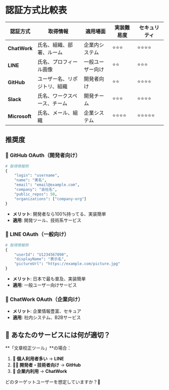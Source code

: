 # 認証方式比較表

| 認証方式 | 取得情報 | 適用場面 | 実装難易度 | セキュリティ |
|---------|----------|----------|------------|-------------|
| **ChatWork** | 氏名、組織、部署、ルーム | 企業内システム | ⭐⭐⭐ | ⭐⭐⭐⭐ |
| **LINE** | 氏名、プロフィール画像 | 一般ユーザー向け | ⭐⭐ | ⭐⭐⭐ |
| **GitHub** | ユーザー名、リポジトリ、組織 | 開発者向け | ⭐⭐ | ⭐⭐⭐⭐ |
| **Slack** | 氏名、ワークスペース、チーム | 開発チーム | ⭐⭐⭐ | ⭐⭐⭐⭐ |
| **Microsoft** | 氏名、メール、組織 | 企業システム | ⭐⭐⭐⭐ | ⭐⭐⭐⭐⭐ |

## 推奨度

### 🥇 **GitHub OAuth（開発者向け）**
```python
# 取得情報例
{
    "login": "username",
    "name": "実名",
    "email": "email@example.com",
    "company": "会社名",
    "public_repos": 50,
    "organizations": ["company-org"]
}
```
- **メリット**: 開発者なら100%持ってる、実装簡単
- **適用**: 開発ツール、技術系サービス

### 🥈 **LINE OAuth（一般向け）**  
```python
# 取得情報例
{
    "userId": "U1234567890",
    "displayName": "表示名",
    "pictureUrl": "https://example.com/picture.jpg"
}
```
- **メリット**: 日本で最も普及、実装簡単
- **適用**: 一般ユーザー向けサービス

### 🥉 **ChatWork OAuth（企業向け）**
- **メリット**: 企業情報豊富、セキュア
- **適用**: 社内システム、B2Bサービス

## **🤔 あなたのサービスには何が適切？**

**「文章校正ツール」**の場合：

1. **🎯 個人利用者多い** → **LINE**
2. **👨‍💻 開発者・技術者向け** → **GitHub** 
3. **🏢 企業内利用** → **ChatWork**

どのターゲットユーザーを想定していますか？🤔 